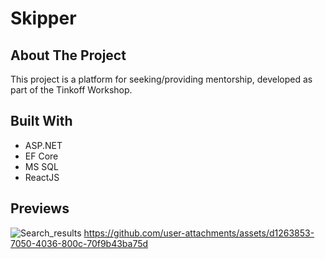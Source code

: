 # Skipper

## About The Project
This project is a platform for seeking/providing mentorship, developed as part of the Tinkoff Workshop.

## Built With

 * ASP.NET
 * EF Core
 * MS SQL
 * ReactJS

 ## Previews
 ![Search_results](https://github.com/user-attachments/assets/41141920-4b7f-4c8d-9c25-2d19efae8c22)
https://github.com/user-attachments/assets/d1263853-7050-4036-800c-70f9b43ba75d

